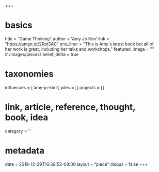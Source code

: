 +++
# basics
title     		 = "Game Thinking"
author    		 = 'Amy Jo Kim'
link      		 = "https://amzn.to/2Rpt3A0"
one_liner 		 = "This is Amy's latest book but all of her work is great, including her talks and workshops."
featured_image = "" # /images/pieces/
belief_delta	 = true

# taxonomies
influences		 = ['amy-jo-kim']
piles     		 = []
projects			 = []

# link, article, reference, thought, book, idea
category  		 = '' 

# metadata
date      		 = 2018-12-29T16:39:52-08:00
layout	    	 = "piece"
disqus    		 = false
+++

